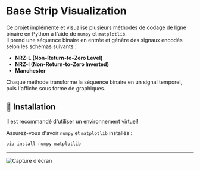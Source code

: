 # Base Strip Visualization  

Ce projet implémente et visualise plusieurs méthodes de codage de ligne binaire en Python à l'aide de `numpy` et `matplotlib`.  
Il prend une séquence binaire en entrée et génère des signaux encodés selon les schémas suivants :  

- **NRZ-L (Non-Return-to-Zero Level)**  
- **NRZ-I (Non-Return-to-Zero Inverted)**  
- **Manchester**  

Chaque méthode transforme la séquence binaire en un signal temporel, puis l'affiche sous forme de graphiques.  

## 📌 Installation 
Il est recommandé d'utiliser un environnement virtuel!

Assurez-vous d'avoir `numpy` et `matplotlib` installés :  

```bash
pip install numpy matplotlib
```
---
![Capture d'écran](https://github.com/elias-utf8/base-strips-visualization/tree/main/capture/Figure_1.png)
